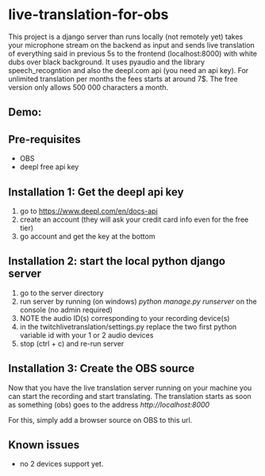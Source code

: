 # live-translation-for-obs

This project is a django server than runs locally (not remotely yet) takes your microphone stream on the backend as input and sends live translation of everything said in previous 5s to the frontend (localhost:8000) with white dubs over black background.
It uses pyaudio and the library speech_recogntion and also the deepl.com api (you need an api key). For unlimited translation per months the fees starts at around 7$. The free version only allows 500 000 characters a month.

## Demo: 

## Pre-requisites
- OBS
- deepl free api key


## Installation 1: Get the deepl api key

1. go to https://www.deepl.com/en/docs-api
2. create an account (they will ask your credit card info even for the free tier)
3. go account and get the key at the bottom

## Installation 2: start the local python django server

1. go to the server directory
2. run server by running (on windows) *python manage.py runserver* on the console (no admin required)
3. NOTE the audio ID(s) corresponding to your recording device(s)
4. in the twitchlivetranslation/settings.py replace the two first python variable id with your 1 or 2 audio devices
5. stop (ctrl + c) and re-run server

## Installation 3: Create the OBS source

Now that you have the live translation server running on your machine you can start the recording and start translating. The translation starts as soon as something (obs) goes to the address *http://localhost:8000*

For this, simply add a browser source on OBS to this url.


## Known issues

- no 2 devices support yet.
